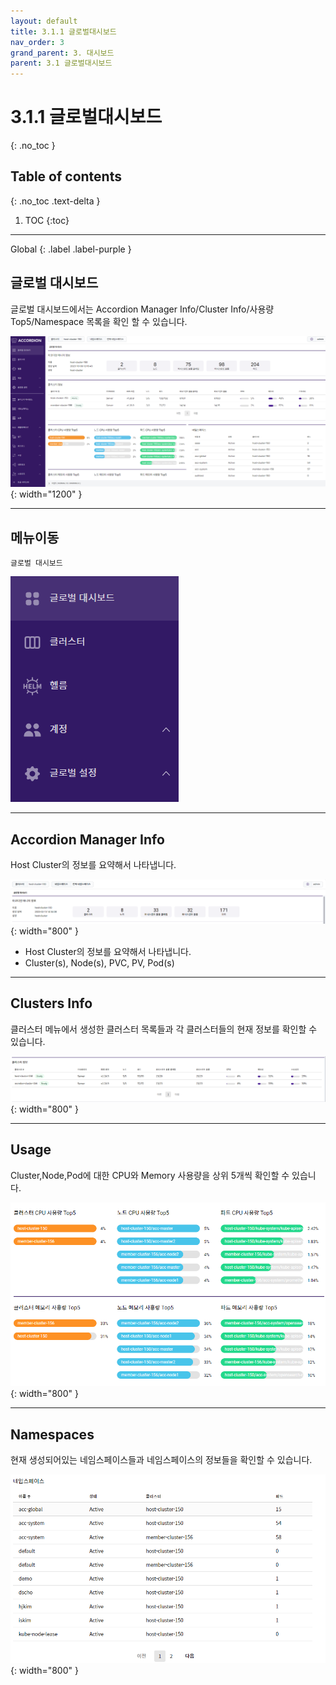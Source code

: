```yaml
---
layout: default
title: 3.1.1 글로벌대시보드
nav_order: 3
grand_parent: 3. 대시보드
parent: 3.1 글로벌대시보드
---
```


# 3.1.1 글로벌대시보드
{: .no_toc }

## Table of contents
{: .no_toc .text-delta }

1. TOC
{:toc}

---

<div class="code-example" markdown="1">
Global
{: .label .label-purple }

</div>

## 글로벌 대시보드
글로벌 대시보드에서는 Accordion Manager Info/Cluster Info/사용량 Top5/Namespace 목록을 확인 할 수 있습니다.

![global-dashboard.png](/assets/images/dashboard/global-dashboard.png){: width="1200" }

---

## 메뉴이동
`글로벌 대시보드`

![gd.png](/assets/images/dashboard/gd.png)

---

## Accordion Manager Info
Host Cluster의 정보를 요약해서 나타냅니다.

![global-dashboard-managerinfo.png](/assets/images/dashboard/cluster/global-dashboard-managerinfo.png){: width="800" }

- Host Cluster의 정보를 요약해서 나타냅니다.
- Cluster(s), Node(s), PVC, PV, Pod(s)
---

## Clusters Info
클러스터 메뉴에서 생성한 클러스터 목록들과 각 클러스터들의 현재 정보를 확인할 수 있습니다.

![3_global_cluster-info.png](/assets/images/dashboard/3_global_cluster-info.png){: width="800" }

---

## Usage
Cluster,Node,Pod에 대한 CPU와 Memory 사용량을 상위 5개씩 확인할 수 있습니다.

![3_global_usage.png](/assets/images/dashboard/3_global_usage.png){: width="800" }

---

## Namespaces
현재 생성되어있는 네임스페이스들과 네임스페이스의 정보들을 확인할 수 있습니다.

![3_global_namespaces.png](/assets/images/dashboard/3_global_namespaces.png){: width="800" }